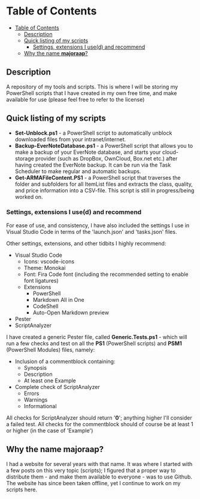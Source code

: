 # Table of Contents

- [Table of Contents](#table-of-contents)
    - [Description](#description)
    - [Quick listing of my scripts](#quick-listing-of-my-scripts)
        - [Settings, extensions I use(d) and recommend](#settings-extensions-i-use-d-and-recommend)
    - [Why the name **majoraap**?](#why-the-name-majoraap)

## Description
A repository of my tools and scripts. This is where I will be storing my PowerShell scripts that I have created in my own free time, and make available for use (please feel free to refer to the license)

## Quick listing of my scripts
* **Set-Unblock.ps1** - a PowerShell script to automatically unblock downloaded files from your intranet/internet.
* **Backup-EverNoteDatabase.ps1** - a PowerShell script that allows you to make a backup of your EverNote database, and starts your cloud-storage provider (such as DropBox, OwnCloud, Box.net etc.) after having created the EverNote backup. It can be run via the Task Scheduler to make regular and automatic backups.
* **Get-ARMAFileContent.PS1** - a PowerShell script that traverses the folder and subfolders for all ItemList files and extracts the class, quality, and price information into a CSV-file. This script is still in progress/being worked on.

### Settings, extensions I use(d) and recommend

For ease of use, and consistency, I have also included the settings I use in Visual Studio Code in terms of the 'launch.json' and 'tasks.json' files.

Other settings, extensions, and other tidbits I highly recommend:

* Visual Studio Code
    * Icons: vscode-icons
    * Theme: Monokai
    * Font: Fira Code font (including the recommended setting to enable font ligatures)
    * Extensions
        * PowerShell
        * Markdown All in One
        * CodeShell
        * Auto-Open Markdown preview
* Pester
* ScriptAnalyzer

I have created a generic Pester file, called **Generic.Tests.ps1** - which will run a few checks and test on all the **PS1** (PowerShell scripts) and **PSM1** (PowerShell Modules) files, namely:

* Inclusion of a commentblock containing:
    * Synopsis
    * Description
    * At least one Example
* Complete check of ScriptAnalyzer
    * Errors
    * Warnings
    * Informational

All checks for ScriptAnalyzer should return '**0**'; anything higher I'll consider a failed test. All checks for the commentblock should of course be at least 1 or higher (in the case of 'Example')

## Why the name **majoraap**?

I had a website for several years with that name. It was where I started with a few posts on this very topic (scripts); I figured that a proper way to distribute them - and make them available to everyone - was to use Github. The website has since been taken offline, yet I continue to work on my scripts here.